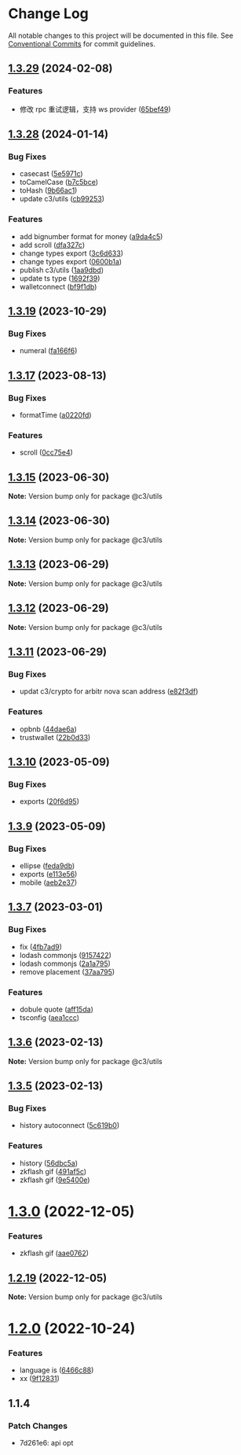 # Change Log

All notable changes to this project will be documented in this file. See [Conventional Commits](https://conventionalcommits.org) for commit guidelines.

## [1.3.29](https://github.com/che3vinci/c3/compare/@c3/utils@1.3.28...@c3/utils@1.3.29) (2024-02-08)

### Features

- 修改 rpc 重试逻辑，支持 ws provider ([65bef49](https://github.com/che3vinci/c3/commit/65bef49c49856bf95b45861291b530cbbca9e787))

## [1.3.28](https://github.com/che3vinci/c3/compare/@c3/utils@1.3.19...@c3/utils@1.3.28) (2024-01-14)

### Bug Fixes

- casecast ([5e5971c](https://github.com/che3vinci/c3/commit/5e5971ce5fdcc9f11d7462d361482a637832ac04))
- toCamelCase ([b7c5bce](https://github.com/che3vinci/c3/commit/b7c5bce73d41306727736e2cef3a0d21d6fdf27d))
- toHash ([9b66ac1](https://github.com/che3vinci/c3/commit/9b66ac1890304c55d9b8fa3637a9c04a7c5941b5))
- update c3/utils ([cb99253](https://github.com/che3vinci/c3/commit/cb99253a1827cda689e67e177ed06892a7e53a35))

### Features

- add bignumber format for money ([a9da4c5](https://github.com/che3vinci/c3/commit/a9da4c5ca23dcc78a4b66a2f273f680ac5a7a8d0))
- add scroll ([dfa327c](https://github.com/che3vinci/c3/commit/dfa327c6e13567ab86c993f71485c364e6f36414))
- change types export ([3c6d633](https://github.com/che3vinci/c3/commit/3c6d6333bb3dcb274f5839f46788faabc4c0ee2c))
- change types export ([0600b1a](https://github.com/che3vinci/c3/commit/0600b1ad92d365a6cce3da73e1b9d29cd7ada544))
- publish c3/utils ([1aa9dbd](https://github.com/che3vinci/c3/commit/1aa9dbd1e190b13e3ce7784ded15475586c7d9a0))
- update ts type ([1692f39](https://github.com/che3vinci/c3/commit/1692f394fe571d268ce0baf32b9ea3fd1200ef01))
- walletconnect ([bf9f1db](https://github.com/che3vinci/c3/commit/bf9f1db10229860aa588950d58f87e57f043ef28))

## [1.3.19](https://github.com/che3vinci/c3/compare/@c3/utils@1.3.17...@c3/utils@1.3.19) (2023-10-29)

### Bug Fixes

- numeral ([fa166f6](https://github.com/che3vinci/c3/commit/fa166f6ff590c739a9dc4e61728f1532af2a3367))

## [1.3.17](https://github.com/che3vinci/c3/compare/@c3/utils@1.3.15...@c3/utils@1.3.17) (2023-08-13)

### Bug Fixes

- formatTime ([a0220fd](https://github.com/che3vinci/c3/commit/a0220fd6e6e2fe10ec346f4c626709b3fc560f40))

### Features

- scroll ([0cc75e4](https://github.com/che3vinci/c3/commit/0cc75e4714469f1c129e926c1ce7dab9de92c50a))

## [1.3.15](https://github.com/che3vinci/c3/compare/@c3/utils@1.3.14...@c3/utils@1.3.15) (2023-06-30)

**Note:** Version bump only for package @c3/utils

## [1.3.14](https://github.com/che3vinci/c3/compare/@c3/utils@1.3.13...@c3/utils@1.3.14) (2023-06-30)

**Note:** Version bump only for package @c3/utils

## [1.3.13](https://github.com/che3vinci/c3/compare/@c3/utils@1.3.11...@c3/utils@1.3.13) (2023-06-29)

**Note:** Version bump only for package @c3/utils

## [1.3.12](https://github.com/che3vinci/c3/compare/@c3/utils@1.3.11...@c3/utils@1.3.12) (2023-06-29)

**Note:** Version bump only for package @c3/utils

## [1.3.11](https://github.com/che3vinci/c3/compare/@c3/utils@1.3.10...@c3/utils@1.3.11) (2023-06-29)

### Bug Fixes

- updat c3/crypto for arbitr nova scan address ([e82f3df](https://github.com/che3vinci/c3/commit/e82f3df5c569a6c3edfd3cb3fad1c24e7ab996ff))

### Features

- opbnb ([44dae6a](https://github.com/che3vinci/c3/commit/44dae6a59add039b26141b2261fbcfec5036a723))
- trustwallet ([22b0d33](https://github.com/che3vinci/c3/commit/22b0d3355784ae7aae7c9486b7621624fd0a7441))

## [1.3.10](https://github.com/che3vinci/c3/compare/@c3/utils@1.3.9...@c3/utils@1.3.10) (2023-05-09)

### Bug Fixes

- exports ([20f6d95](https://github.com/che3vinci/c3/commit/20f6d95b2abde328befe989e49dc2889a2a8c2bf))

## [1.3.9](https://github.com/che3vinci/c3/compare/@c3/utils@1.3.7...@c3/utils@1.3.9) (2023-05-09)

### Bug Fixes

- ellipse ([feda9db](https://github.com/che3vinci/c3/commit/feda9dbe7a5ed10232cac8aa66bd55d6a02d342e))
- exports ([e113e56](https://github.com/che3vinci/c3/commit/e113e56172b939439d4e073ae7e103bb1fa155d2))
- mobile ([aeb2e37](https://github.com/che3vinci/c3/commit/aeb2e372bc9f85ae8c3ceb924c9c369cb776e2b0))

## [1.3.7](https://github.com/che3vinci/c3/compare/@c3/utils@1.3.6...@c3/utils@1.3.7) (2023-03-01)

### Bug Fixes

- fix ([4fb7ad9](https://github.com/che3vinci/c3/commit/4fb7ad97fb60c417f543d7d5435827cc66c12c2d))
- lodash commonjs ([9157422](https://github.com/che3vinci/c3/commit/9157422a4a783a0d97a546a61c841aac7f43d4f0))
- lodash commonjs ([2a1a795](https://github.com/che3vinci/c3/commit/2a1a795bd4b83022369ac42d64fd07805eac6f79))
- remove placement ([37aa795](https://github.com/che3vinci/c3/commit/37aa795c00da2d4db23a351b40fe3fd0048b15e7))

### Features

- dobule quote ([aff15da](https://github.com/che3vinci/c3/commit/aff15dae3f43ca86185abd8ec257aef68cf8d41b))
- tsconfig ([aea1ccc](https://github.com/che3vinci/c3/commit/aea1ccc7d62652a10355425b024c4953ece0a95a))

## [1.3.6](https://github.com/che3vinci/c3/compare/@c3/utils@1.3.5...@c3/utils@1.3.6) (2023-02-13)

**Note:** Version bump only for package @c3/utils

## [1.3.5](https://github.com/che3vinci/c3/compare/@c3/utils@1.3.0...@c3/utils@1.3.5) (2023-02-13)

### Bug Fixes

- history autoconnect ([5c619b0](https://github.com/che3vinci/c3/commit/5c619b0f89fa10bc9318b969c4c5a65589d15d3b))

### Features

- history ([56dbc5a](https://github.com/che3vinci/c3/commit/56dbc5aeefb5f95cb77be1981e7b8fcfc8bbbd6f))
- zkflash gif ([491af5c](https://github.com/che3vinci/c3/commit/491af5c86e204eb64d62d5ff2b509e0b0e6f4484))
- zkflash gif ([9e5400e](https://github.com/che3vinci/c3/commit/9e5400ecd4c98a587826d086184150cb65c78038))

# [1.3.0](https://github.com/che3vinci/c3/compare/@c3/utils@1.2.18...@c3/utils@1.3.0) (2022-12-05)

### Features

- zkflash gif ([aae0762](https://github.com/che3vinci/c3/commit/aae0762161753d645be1458e8f0ace77cdbbb504))

## [1.2.19](https://github.com/che3vinci/c3/compare/@c3/utils@1.2.18...@c3/utils@1.2.19) (2022-12-05)

**Note:** Version bump only for package @c3/utils

# [1.2.0](https://github.com/che3vinci/c3/compare/@c3/utils@1.1.88...@c3/utils@1.2.0) (2022-10-24)

### Features

- language is ([6466c88](https://github.com/che3vinci/c3/commit/6466c88776c127413939be5da7b7f0654873e091))
- xx ([9f12831](https://github.com/che3vinci/c3/commit/9f12831bdba50ae133ec5fcd7e7cb5b26851e7e7))

## 1.1.4

### Patch Changes

- 7d261e6: api opt
